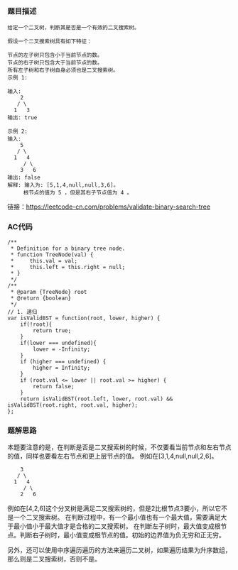 ### 题目描述
```
给定一个二叉树，判断其是否是一个有效的二叉搜索树。

假设一个二叉搜索树具有如下特征：

节点的左子树只包含小于当前节点的数。
节点的右子树只包含大于当前节点的数。
所有左子树和右子树自身必须也是二叉搜索树。
示例 1:

输入:
    2
   / \
  1   3
输出: true

示例 2:
输入:
    5
   / \
  1   4
     / \
    3   6
输出: false
解释: 输入为: [5,1,4,null,null,3,6]。
     根节点的值为 5 ，但是其右子节点值为 4 。

```
链接：https://leetcode-cn.com/problems/validate-binary-search-tree


### AC代码
```
/**
 * Definition for a binary tree node.
 * function TreeNode(val) {
 *     this.val = val;
 *     this.left = this.right = null;
 * }
 */
/**
 * @param {TreeNode} root
 * @return {boolean}
 */
// 1. 递归
var isValidBST = function(root, lower, higher) {
    if(!root){
        return true;
    }
    if(lower === undefined){
        lower = -Infinity;
    }
    if (higher === undefined) {
        higher = Infinity;
    }
    if (root.val <= lower || root.val >= higher) {
        return false;
    }
    return isValidBST(root.left, lower, root.val) && isValidBST(root.right, root.val, higher);
};
```

### 题解思路
本题要注意的是，在判断是否是二叉搜索树的时候，不仅要看当前节点和左右节点的值，同样也要看左右节点和更上层节点的值。
例如在[3,1,4,null,null,2,6]。
```
    3
   / \
  1   4
     / \
    2   6
```
例如在[4,2,6]这个分叉树是满足二叉搜索树的，但是2比根节点3要小，所以它不是一个二叉搜索树。
在判断过程中，有一个最小值也有一个最大值，需要满足大于最小值小于最大值才是合格的二叉搜索树。
在判断左子树时，最大值变成根节点。判断右子树时，最小值变成根节点的值。初始的边界值为负无穷和正无穷。

另外，还可以使用中序遍历遍历的方法来遍历二叉树，如果遍历结果为升序数组，那么则是二叉搜索树，否则不是。

